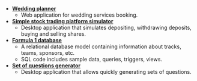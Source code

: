 - **[Wedding planner](https://github.com/MarcinScieszka/wedding-planner)**
  - Web application for wedding services booking. 
- **[Simple stock trading platform simulator](https://github.com/MarcinScieszka/stock-trading-platform)**
  - Desktop application that simulates depositing, withdrawing deposits, buying and selling shares.
- **[Formula 1 database](https://github.com/MarcinScieszka/formula1-database)**
  - A relational database model containing information about tracks, teams, sponsors, etc.
  - SQL code includes sample data, queries, triggers, views.
- **[Set of questions generator](https://github.com/MarcinScieszka/set-of-questions-generator)**
  - Desktop application that allows quickly generating sets of questions.
